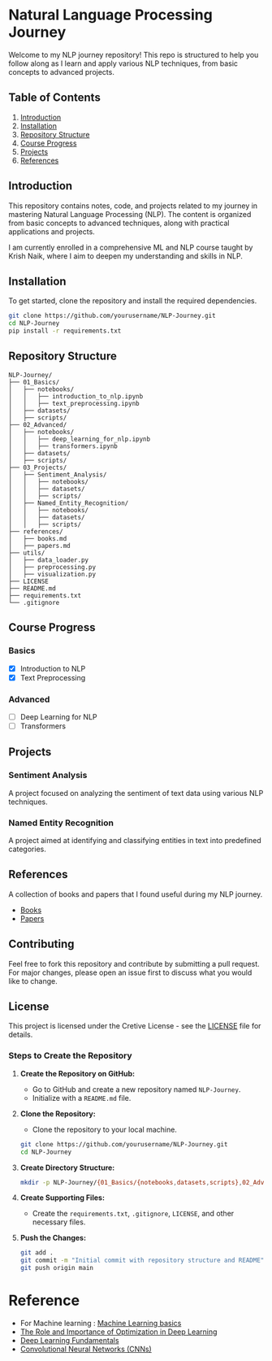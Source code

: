 # Natural Language Processing Journey

Welcome to my NLP journey repository! This repo is structured to help you follow along as I learn and apply various NLP techniques, from basic concepts to advanced projects.

## Table of Contents

1. [Introduction](#introduction)
2. [Installation](#installation)
3. [Repository Structure](#repository-structure)
4. [Course Progress](#course-progress)
5. [Projects](#projects)
6. [References](#references)

## Introduction

This repository contains notes, code, and projects related to my journey in mastering Natural Language Processing (NLP). The content is organized from basic concepts to advanced techniques, along with practical applications and projects.

I am currently enrolled in a comprehensive ML and NLP course taught by Krish Naik, where I aim to deepen my understanding and skills in NLP.

## Installation

To get started, clone the repository and install the required dependencies.

```bash
git clone https://github.com/yourusername/NLP-Journey.git
cd NLP-Journey
pip install -r requirements.txt
```

## Repository Structure

```plaintext
NLP-Journey/
├── 01_Basics/
│   ├── notebooks/
│   │   ├── introduction_to_nlp.ipynb
│   │   ├── text_preprocessing.ipynb
│   ├── datasets/
│   ├── scripts/
├── 02_Advanced/
│   ├── notebooks/
│   │   ├── deep_learning_for_nlp.ipynb
│   │   ├── transformers.ipynb
│   ├── datasets/
│   ├── scripts/
├── 03_Projects/
│   ├── Sentiment_Analysis/
│   │   ├── notebooks/
│   │   ├── datasets/
│   │   ├── scripts/
│   ├── Named_Entity_Recognition/
│   │   ├── notebooks/
│   │   ├── datasets/
│   │   ├── scripts/
├── references/
│   ├── books.md
│   ├── papers.md
├── utils/
│   ├── data_loader.py
│   ├── preprocessing.py
│   ├── visualization.py
├── LICENSE
├── README.md
├── requirements.txt
└── .gitignore
```

## Course Progress

### Basics
- [x] Introduction to NLP
- [x] Text Preprocessing

### Advanced
- [ ] Deep Learning for NLP
- [ ] Transformers

## Projects

### Sentiment Analysis
A project focused on analyzing the sentiment of text data using various NLP techniques.

### Named Entity Recognition
A project aimed at identifying and classifying entities in text into predefined categories.

## References

A collection of books and papers that I found useful during my NLP journey.

- [Books](references/books.md)
- [Papers](references/papers.md)

## Contributing

Feel free to fork this repository and contribute by submitting a pull request. For major changes, please open an issue first to discuss what you would like to change.

## License

This project is licensed under the Cretive License - see the [LICENSE](LICENSE) file for details.

### Steps to Create the Repository

1. **Create the Repository on GitHub:**
   - Go to GitHub and create a new repository named `NLP-Journey`.
   - Initialize with a `README.md` file.

2. **Clone the Repository:**
   - Clone the repository to your local machine.
   
   ```bash
   git clone https://github.com/yourusername/NLP-Journey.git
   cd NLP-Journey
   ```

3. **Create Directory Structure:**
   
   ```bash
   mkdir -p NLP-Journey/{01_Basics/{notebooks,datasets,scripts},02_Advanced/{notebooks,datasets,scripts},03_Projects/{Sentiment_Analysis/{notebooks,datasets,scripts},Named_Entity_Recognition/{notebooks,datasets,scripts}},references,utils}
   ```

4. **Create Supporting Files:**
   - Create the `requirements.txt`, `.gitignore`, `LICENSE`, and other necessary files.

5. **Push the Changes:**

   ```bash
   git add .
   git commit -m "Initial commit with repository structure and README"
   git push origin main
   ```

# Reference
- For Machine learning : [Machine Learning basics](https://arunp77.github.io/machine-learning.html)
- [The Role and Importance of Optimization in Deep Learning](https://arunp77.github.io/optimization.html)
- [Deep Learning Fundamentals](https://arunp77.github.io/deep-learning.html)
- [Convolutional Neural Networks (CNNs)](https://arunp77.github.io/cnn.html)
